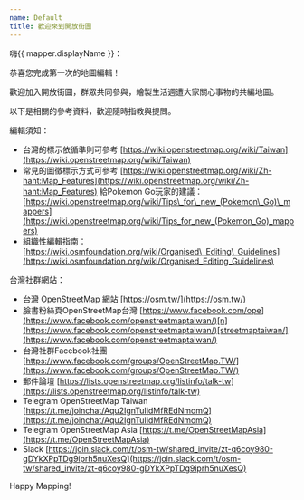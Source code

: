 ```yaml
---
name: Default
title: 歡迎來到開放街圖
---
```


嗨{{ mapper.displayName }}：

恭喜您完成第一次的地圖編輯！ 

歡迎加入開放街圖，群眾共同參與，繪製生活週遭大家關心事物的共編地圖。

以下是相關的參考資料，歡迎隨時指教與提問。

編輯須知：

* 台灣的標示依循準則可參考 [https://wiki.openstreetmap.org/wiki/Taiwan](https://wiki.openstreetmap.org/wiki/Taiwan)
* 常見的圖徵標示方式可參考 [https://wiki.openstreetmap.org/wiki/Zh-hant:Map_Features](https://wiki.openstreetmap.org/wiki/Zh-hant:Map_Features)
給Pokemon Go玩家的建議：[https://wiki.openstreetmap.org/wiki/Tips\_for\_new_(Pokemon\_Go)\_mappers](https://wiki.openstreetmap.org/wiki/Tips_for_new_(Pokemon_Go)_mappers)
* 組織性編輯指南：[https://wiki.osmfoundation.org/wiki/Organised\_Editing\_Guidelines](https://wiki.osmfoundation.org/wiki/Organised_Editing_Guidelines)

台灣社群網站：

* 台灣 OpenStreetMap 網站   [https://osm.tw/](https://osm.tw/)
* 臉書粉絲頁OpenStreetMap台灣 [https://www.facebook.com/ope](https://www.facebook.com/openstreetmaptaiwan/)[n](https://www.facebook.com/openstreetmaptaiwan/)[streetmaptaiwan/](https://www.facebook.com/openstreetmaptaiwan/)
* 台灣社群Facebook社團 [https://www.facebook.com/groups/OpenStreetMap.TW/](https://www.facebook.com/groups/OpenStreetMap.TW/)
* 郵件論壇 [https://lists.openstreetmap.org/listinfo/talk-tw](https://lists.openstreetmap.org/listinfo/talk-tw)
* Telegram OpenStreetMap Taiwan [https://t.me/joinchat/Aqu2IgnTuIidMfREdNmomQ](https://t.me/joinchat/Aqu2IgnTuIidMfREdNmomQ)
* Telegram OpenStreetMap Asia [https://t.me/OpenStreetMapAsia](https://t.me/OpenStreetMapAsia)
* Slack [https://join.slack.com/t/osm-tw/shared_invite/zt-q6coy980-gDYkXPpTDg9iprh5nuXesQ](https://join.slack.com/t/osm-tw/shared_invite/zt-q6coy980-gDYkXPpTDg9iprh5nuXesQ)

Happy Mapping!
